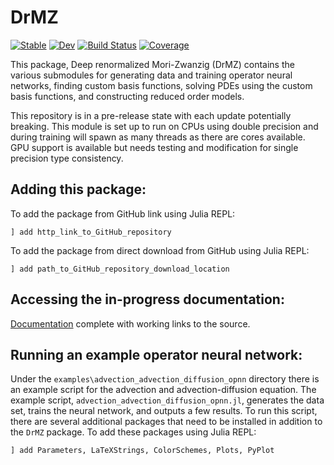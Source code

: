# DrMZ

[![Stable](https://img.shields.io/badge/docs-stable-blue.svg)](https://brekmeuris.github.io/DrMZ.jl/stable)
[![Dev](https://img.shields.io/badge/docs-dev-blue.svg)](https://brekmeuris.github.io/DrMZ.jl/dev)
[![Build Status](https://github.com/brekmeuris/DrMZ.jl/workflows/CI/badge.svg)](https://github.com/brekmeuris/DrMZ.jl/actions)
[![Coverage](https://codecov.io/gh/brekmeuris/DrMZ.jl/branch/master/graph/badge.svg)](https://codecov.io/gh/brekmeuris/DrMZ.jl)


This package, Deep renormalized Mori-Zwanzig (DrMZ) contains the various submodules for generating data and training operator neural networks, finding custom basis functions, solving PDEs using the custom basis functions, and constructing reduced order models.

This repository is in a pre-release state with each update potentially breaking. This module is set up to run on CPUs using double precision and during training will spawn as many threads as there are cores available. GPU support is available but needs testing and modification for single precision type consistency.

## Adding this package:
 
To add the package from GitHub link using Julia REPL:

``` ] add http_link_to_GitHub_repository ```

To add the package from direct download from GitHub using Julia REPL:

``` ] add path_to_GitHub_repository_download_location ```

## Accessing the in-progress documentation:

[Documentation](https://brekmeuris.github.io/DrMZ.jl/) complete with working links to the source.

## Running an example operator neural network:

Under the ```examples\advection_advection_diffusion_opnn``` directory there is an example script for the advection and advection-diffusion equation. The example script, ```advection_advection_diffusion_opnn.jl```, generates the data set, trains the neural network, and outputs a few results. To run this script, there are several additional packages that need to be installed in addition to the ```DrMZ``` package. To add these packages using Julia REPL:

``` ] add Parameters, LaTeXStrings, ColorSchemes, Plots, PyPlot ```
